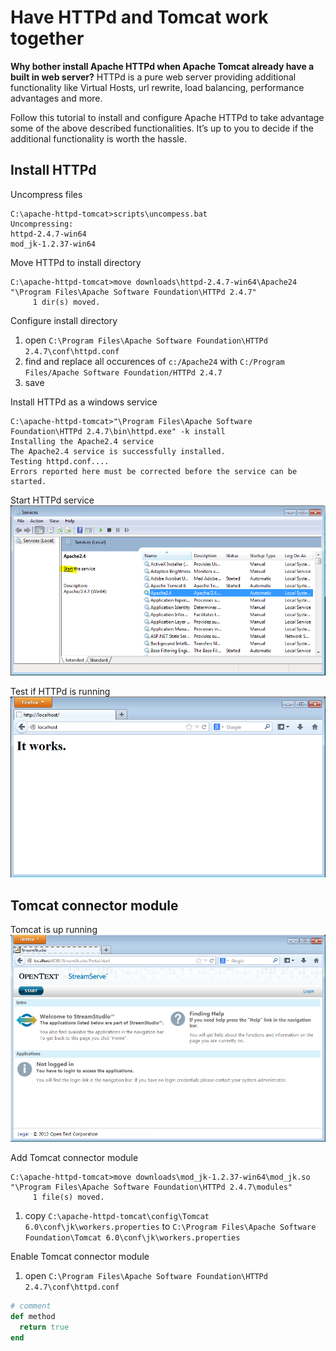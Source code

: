 # Have HTTPd and Tomcat work together

 **Why bother install Apache HTTPd when Apache Tomcat already have a built in web server?** HTTPd is a pure web server providing additional functionality like Virtual Hosts, url rewrite, load balancing, performance advantages and more.

Follow this tutorial to install and configure Apache HTTPd to take advantage some of the above described functionalities. It’s up to you to decide if the additional functionality is worth the hassle.

## Install HTTPd

Uncompress files
```
C:\apache-httpd-tomcat>scripts\uncompess.bat
Uncompressing:
httpd-2.4.7-win64
mod_jk-1.2.37-win64
```

Move HTTPd to install directory
```
C:\apache-httpd-tomcat>move downloads\httpd-2.4.7-win64\Apache24 "\Program Files\Apache Software Foundation\HTTPd 2.4.7"
     1 dir(s) moved.
```

Configure install directory
1. open `C:\Program Files\Apache Software Foundation\HTTPd 2.4.7\conf\httpd.conf`
2. find and replace all occurences of `c:/Apache24` with `C:/Program Files/Apache Software Foundation/HTTPd 2.4.7`
3. save

Install HTTPd as a windows service
```
C:\apache-httpd-tomcat>"\Program Files\Apache Software Foundation\HTTPd 2.4.7\bin\httpd.exe" -k install
Installing the Apache2.4 service
The Apache2.4 service is successfully installed.
Testing httpd.conf....
Errors reported here must be corrected before the service can be started.
```

Start HTTPd service
![Windows services](images/start_apache_service.png)

Test if HTTPd is running
![Test if HTTPd is running](images/it_works.png)

## Tomcat connector module

Tomcat is up running
![Tomcat is up running](images/tomcat_running.png)

Add Tomcat connector module
```
C:\apache-httpd-tomcat>move downloads\mod_jk-1.2.37-win64\mod_jk.so "\Program Files\Apache Software Foundation\HTTPd 2.4.7\modules"
     1 file(s) moved.
```

1. copy `C:\apache-httpd-tomcat\config\Tomcat 6.0\conf\jk\workers.properties` to `C:\Program Files\Apache Software Foundation\Tomcat 6.0\conf\jk\workers.properties` 


Enable Tomcat connector module

1. open `C:\Program Files\Apache Software Foundation\HTTPd 2.4.7\conf\httpd.conf`

```ruby
# comment
def method
  return true
end
```